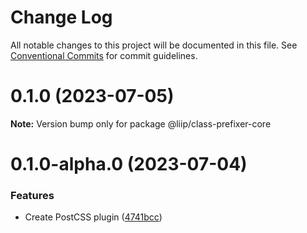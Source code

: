 # Change Log

All notable changes to this project will be documented in this file.
See [Conventional Commits](https://conventionalcommits.org) for commit guidelines.

# 0.1.0 (2023-07-05)

**Note:** Version bump only for package @liip/class-prefixer-core

# 0.1.0-alpha.0 (2023-07-04)

### Features

- Create PostCSS plugin ([4741bcc](https://github.com/liip/class-prefixer/commit/4741bcc09e65bf08a0a9de76d2f65b8572d869d3))
